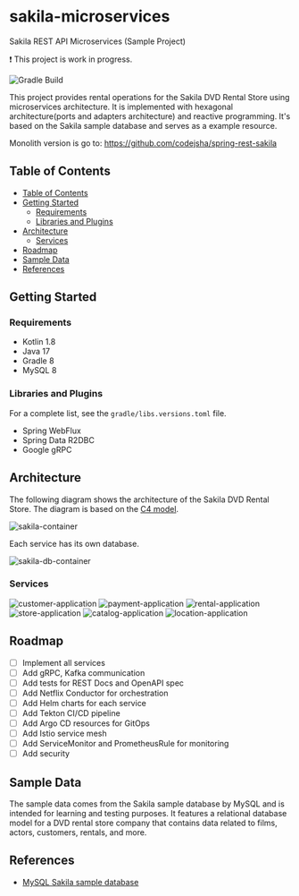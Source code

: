 # sakila-microservices

Sakila REST API Microservices (Sample Project)

:exclamation: This project is work in progress.

![Gradle Build](https://github.com/codejsha/sakila-microservices/actions/workflows/gradle.yml/badge.svg)

This project provides rental operations for the Sakila DVD Rental Store using microservices architecture. It is implemented with hexagonal architecture(ports and adapters architecture) and reactive programming.
It's based on the Sakila sample database and serves as a example resource.

Monolith version is go to: https://github.com/codejsha/spring-rest-sakila

## Table of Contents

- [Table of Contents](#table-of-contents)
- [Getting Started](#getting-started)
  - [Requirements](#requirements)
  - [Libraries and Plugins](#libraries-and-plugins)
- [Architecture](#architecture)
  - [Services](#services)
- [Roadmap](#roadmap)
- [Sample Data](#sample-data)
- [References](#references)

## Getting Started

### Requirements

- Kotlin 1.8
- Java 17
- Gradle 8
- MySQL 8
<!-- - Apache Kafka 3 -->

### Libraries and Plugins

For a complete list, see the `gradle/libs.versions.toml` file.

- Spring WebFlux
- Spring Data R2DBC
- Google gRPC

## Architecture

The following diagram shows the architecture of the Sakila DVD Rental Store. The diagram is based on the [C4 model](https://c4model.com/).

![sakila-container](diagram/sakila-container.svg)

Each service has its own database.

![sakila-db-container](diagram/sakila-db-container.svg)

### Services

![customer-application](diagram/component/customer-application.svg)
![payment-application](diagram/component/payment-application.svg)
![rental-application](diagram/component/rental-application.svg)
![store-application](diagram/component/store-application.svg)
![catalog-application](diagram/component/catalog-application.svg)
![location-application](diagram/component/location-application.svg)

## Roadmap

- [ ] Implement all services
- [ ] Add gRPC, Kafka communication
- [ ] Add tests for REST Docs and OpenAPI spec
- [ ] Add Netflix Conductor for orchestration
- [ ] Add Helm charts for each service
- [ ] Add Tekton CI/CD pipeline
- [ ] Add Argo CD resources for GitOps
- [ ] Add Istio service mesh
- [ ] Add ServiceMonitor and PrometheusRule for monitoring
- [ ] Add security

## Sample Data

The sample data comes from the Sakila sample database by MySQL and is intended for learning and testing purposes. It features a relational database model for a DVD rental store company that contains data related to films, actors, customers, rentals, and more.

## References

- [MySQL Sakila sample database](https://dev.mysql.com/doc/sakila/en/)
